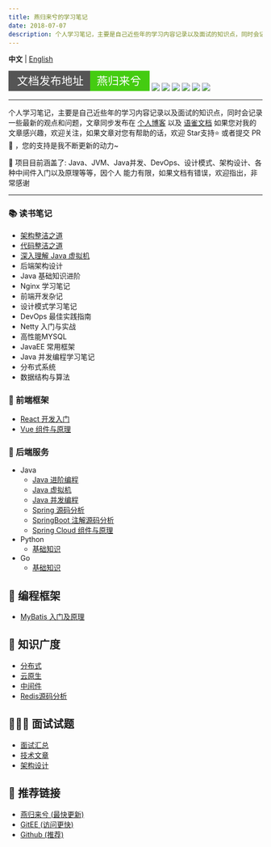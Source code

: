 ```yaml
---
title: 燕归来兮的学习笔记
date: 2018-07-07
description: 个人学习笔记，主要是自己近些年的学习内容记录以及面试的知识点，同时会记录一些最新的观点和问题，如果您对我的文章感兴趣，欢迎关注，如果文章对您有帮助的话，欢迎 Star支持或者提交PR，您的支持是我不断更新的动力~ 项目目前涵盖了:Java、JVM、Java并发、DevOps、设计模式、架构设计、各种中间件入门以及原理等等，因个人 能力有限，如果文档有错误，欢迎指出，非常感谢
---
```


**中文** | [English](./README.en.md)

![](./img/svg/readme.svg)
![](https://img.shields.io/badge/-Docker-2496ED?style=flat-square&logo=docker&logoColor=white)
![](https://img.shields.io/badge/-Spring-6DB33F?style=flat-square&logo=spring&logoColor=white)
![](https://img.shields.io/badge/-NodeJs-339933?style=flat-square&logo=nodedotjs&logoColor=white)
![](https://img.shields.io/badge/-HTML5-E34F26?style=flat-square&logo=html5&logoColor=white)
![](https://img.shields.io/badge/-Github-181717?style=flat-square&logo=github&logoColor=white)
![](https://img.shields.io/badge/-GitEE-C71D23?style=flat-square&logo=gitee&logoColor=white)

---
个人学习笔记，主要是自己近些年的学习内容记录以及面试的知识点，同时会记录一些最新的观点和问题，文章同步发布在 [个人博客](https://www.zhoutao123.com/doc)
以及 [语雀文档](https://www.yuque.com/zhoutao123) 如果您对我的文章感兴趣，欢迎关注，如果文章对您有帮助的话，欢迎 Star支持⭐️ 或者提交 PR 🔀 ，您的支持是我不断更新的动力~



:tada: 项目目前涵盖了: Java、JVM、Java并发、DevOps、设计模式、架构设计、各种中间件入门以及原理等等，因个人 能力有限，如果文档有错误，欢迎指出，非常感谢

---
### 📚 读书笔记
+ [架构整洁之道](./bookes/clean_architecture/README.md)
+ [代码整洁之道](./bookes/clean_code/README.md)
+ [深入理解 Java 虚拟机](./bookes/jvm/README.md)
+ 后端架构设计
+ Java 基础知识进阶
+ Nginx 学习笔记
+ 前端开发杂记
+ 设计模式学习笔记
+ DevOps 最佳实践指南
+ Netty 入门与实战
+ 高性能MYSQL
+ JavaEE 常用框架
+ Java 并发编程学习笔记
+ 分布式系统
+ 数据结构与算法


### 🌈 前端框架
+ [React 开发入门](./react/README.md)
+ [Vue 组件与原理](./vue/README.md)

### 🌲 后端服务
+ Java
    + [Java 进阶编程](./java/java-se)
    + [Java 虚拟机](./java/jvm/README.md)
    + [Java 并发编程](./java/concurrent/README.md)
    + [Spring 源码分析](./java/spring/README.md)
    + [SpringBoot 注解源码分析](./java/spring_boot/README.md)
    + [Spring Cloud 组件与原理](./java/spring_cloud/README.md)
+ Python
    + [基础知识](./python/README.md)
+ Go
    + [基础知识](./go/README.md)

## 🔨 编程框架
+ [MyBatis 入门及原理](./java/mybatis/README.md)


## 📱 知识广度
+ [分布式](./java/distributed/README.md)
+ [云原生](./cloud_native/README.md)
+ [中间件](./middlewave/README.md)
+ [Redis源码分析](./redis/README.md)

  

## 🧑🏻‍💼 面试试题
+ [面试汇总](./interview/README.md)
+ [技术文章](./article/README.md)
+ [架构设计](./architecture/README.md)


## 🔗 推荐链接
+ [燕归来兮 (最快更新)](https://www.zhoutao123.com)
+ [GitEE   (访问更快)](https://gitee.com/taoes_admin/JavaNoted)
+ [Github  (推荐)](https://github.com/taoes/JavaNoted)


